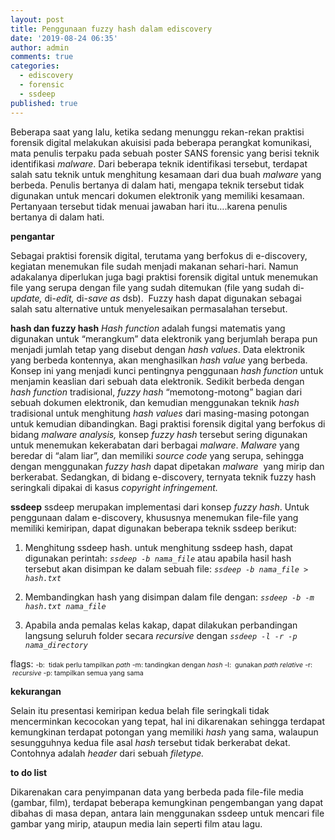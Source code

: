 ```yaml
---
layout: post
title: Penggunaan fuzzy hash dalam ediscovery
date: '2019-08-24 06:35'
author: admin
comments: true
categories:
  - ediscovery
  - forensic
  - ssdeep
published: true
---
```

Beberapa saat yang lalu, ketika sedang menunggu rekan-rekan praktisi forensik digital melakukan akuisisi pada beberapa perangkat komunikasi, mata penulis terpaku pada sebuah poster SANS forensic yang berisi teknik identifikasi <em>malware</em>. Dari beberapa teknik identifikasi tersebut, terdapat salah satu teknik untuk menghitung kesamaan dari dua buah <em>malware</em> yang berbeda. Penulis bertanya di dalam hati, mengapa teknik tersebut tidak digunakan untuk mencari dokumen elektronik yang memiliki kesamaan. Pertanyaan tersebut tidak menuai jawaban hari itu….karena penulis bertanya di dalam hati.

<strong>pengantar</strong></p>
Sebagai praktisi forensik digital, terutama yang berfokus di e-discovery, kegiatan menemukan file sudah menjadi makanan sehari-hari. Namun adakalanya diperlukan juga bagi praktisi forensik digital untuk menemukan file yang serupa dengan file yang sudah ditemukan (file yang sudah di-<em>update, </em>di-<em>edit, </em>di-<em>save as­</em> dsb).  Fuzzy hash dapat digunakan sebagai salah satu alternative untuk menyelesaikan permasalahan tersebut.

<strong>hash dan fuzzy hash</strong>
<em>Hash function </em>adalah fungsi matematis yang digunakan untuk “merangkum” data elektronik yang berjumlah berapa pun menjadi jumlah tetap yang disebut dengan <em>hash values</em>. Data elektronik yang berbeda kontennya, akan menghasilkan <em>hash value </em>yang berbeda. Konsep ini yang menjadi kunci pentingnya penggunaan <em>hash function </em>untuk menjamin keaslian dari sebuah data elektronik.
Sedikit berbeda dengan <em>hash function </em>tradisional,<em> fuzzy hash </em>“memotong-motong” bagian dari sebuah dokumen elektronik, dan kemudian menggunakan teknik <em>hash </em>tradisional untuk menghitung <em>hash values </em>dari masing-masing potongan untuk kemudian dibandingkan.
Bagi praktisi forensik digital yang berfokus di bidang <em>malware analysis, </em>konsep <em>fuzzy hash </em>tersebut sering digunakan untuk menemukan kekerabatan dari berbagai <em>malware</em>. <em>Malware</em> yang beredar di “alam liar”, dan memiliki <em>source code</em> yang serupa, sehingga dengan menggunakan <em>fuzzy hash </em>dapat dipetakan <em>malware </em> yang mirip dan berkerabat. Sedangkan, di bidang e-discovery, ternyata teknik fuzzy hash seringkali dipakai di kasus <em>copyright infringement.</em>

<strong>ssdeep</strong>
ssdeep merupakan implementasi dari konsep <em>fuzzy hash</em>. Untuk penggunaan dalam e-discovery, khususnya menemukan file-file yang memiliki kemiripan, dapat digunakan beberapa teknik ssdeep berikut:
1. Menghitung ssdeep hash.
untuk menghitung ssdeep hash, dapat digunakan perintah:
  <code><em>ssdeep -b nama_file</em></code>
  atau apabila hasil hash tersebut akan disimpan ke dalam sebuah file:
  <code><em>ssdeep -b nama_file &gt; hash.txt</em></code>

2. Membandingkan hash yang disimpan dalam file dengan:
  <code><em>ssdeep -b -m hash.txt nama_file</em></code>

3. Apabila anda pemalas kelas kakap, dapat dilakukan perbandingan langsung seluruh folder secara <em>recursive </em>dengan
<code><em>ssdeep -l -r -p nama_directory</em></code>

flags:
<span style="font-size: 8pt;">-b:  tidak perlu tampilkan <em>path
</em></span><span style="font-size: 8pt;">-m: tandingkan dengan <em>hash
</em></span><span style="font-size: 8pt;">-l:  gunakan <em>path relative
</em></span><span style="font-size: 8pt;">-r:  <em>recursive
</em></span><span style="font-size: 8pt;">-p: tampilkan semua yang sama</span>

<strong>kekurangan</strong>

Selain itu presentasi kemiripan kedua belah file seringkali tidak mencerminkan kecocokan yang tepat, hal ini dikarenakan sehingga terdapat kemungkinan terdapat potongan yang memiliki <em>hash </em>yang sama, walaupun sesungguhnya kedua file asal <em>hash </em>tersebut tidak berkerabat dekat. Contohnya adalah <em>header </em>dari sebuah <em>filetype.</em>

<strong>to do list</strong>

Dikarenakan cara penyimpanan data yang berbeda pada file-file media (gambar, film), terdapat beberapa kemungkinan pengembangan yang dapat dibahas di masa depan, antara lain menggunakan ssdeep untuk mencari file gambar yang mirip, ataupun media lain seperti film atau lagu.
